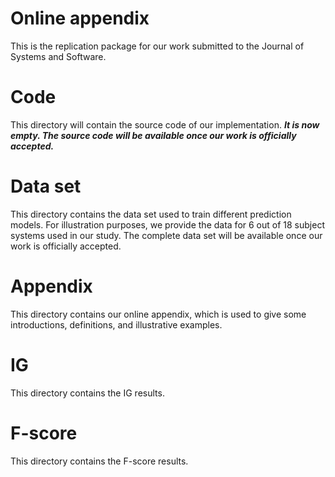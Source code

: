 # Online appendix
This is the replication package for our work submitted to the Journal of Systems and Software.

# Code
This directory will contain the source code of our implementation. 
***It is now empty. The source code will be available once our work is officially accepted.***

# Data set
This directory contains the data set used to train different prediction models. For illustration purposes, we provide the data for 6 out of 18 subject systems used in our study. The complete data set will be available once our work is officially accepted.

# Appendix
This directory contains our online appendix, which is used to give some introductions, definitions, and illustrative examples.

# IG 
This directory contains the IG results.

# F-score
This directory contains the F-score results.

